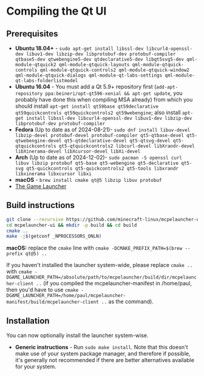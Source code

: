 # Compiling the Qt UI

## Prerequisites

- **Ubuntu 18.04+** -
  `sudo apt-get install libssl-dev libcurl4-openssl-dev libuv1-dev libzip-dev libprotobuf-dev protobuf-compiler qtbase5-dev qtwebengine5-dev qtdeclarative5-dev libqt5svg5-dev qml-module-qtquick2 qml-module-qtquick-layouts qml-module-qtquick-controls qml-module-qtquick-controls2 qml-module-qtquick-window2 qml-module-qtquick-dialogs qml-module-qt-labs-settings qml-module-qt-labs-folderlistmodel`
- **Ubuntu 16.04** - You must add a Qt 5.9+ repository first
  (`add-apt-repository ppa:beineri/opt-qt596-xenial && apt-get update`,
  you probably have done this when compiling MSA already) from which you
  should install
  `apt-get install qt59base qt59declarative qt59quickcontrols qt59quickcontrols2 qt59webengine`;
  also install
  `apt-get install libssl-dev libcurl4-openssl-dev libuv1-dev libzip-dev libprotobuf-dev protobuf-compiler`
- **Fedora** (Up to date as of 2024-08-21)-
  `sudo dnf install libuv-devel libzip-devel protobuf-devel protobuf-compiler qt5-qtbase-devel qt5-qtwebengine-devel qt5-qtdeclarative-devel qt5-qtsvg-devel qt5-qtquickcontrols qt5-qtquickcontrols2 libcurl-devel libXrandr-devel libXinerama-devel libXcursor-devel libXi-devel`
- **Arch** (Up to date as of 2024-12-02)-
  `sudo pacman -S openssl curl libuv libzip protobuf qt5-base qt5-webengine qt5-declarative qt5-svg qt5-quickcontrols qt5-quickcontrols2 qt5-tools libxrandr libxinerama libxcursor libxi`
- **macOS** - `brew install cmake qt@5 libzip libuv protobuf`
- [The Game Launcher](./launcher.md)

## Build instructions

``` bash
git clone --recursive https://github.com/minecraft-linux/mcpelauncher-ui-manifest.git mcpelauncher-ui
cd mcpelauncher-ui && mkdir -p build && cd build
cmake ..
make -j$(getconf _NPROCESSORS_ONLN)
```

**macOS:** replace the `cmake` line with
`cmake -DCMAKE_PREFIX_PATH=$(brew --prefix qt@5) ..`

If you haven't installed the launcher system-wide, please replace
`cmake ..` with
`cmake -DGAME_LAUNCHER_PATH=/absolute/path/to/mcpelauncher/build/dir/mcpelauncher-client ..`
(if you compiled the mcpelauncher-manifest in /home/paul, then you'd
have to use
`cmake -DGAME_LAUNCHER_PATH=/home/paul/mcpelauncher-manifest/build/mcpelauncher-client ..`
as the command).

## Installation

You can now optionally install the launcher system-wise.

- **Generic instructions** - Run `sudo make install`. Note that this
  doesn't make use of your system package manager, and therefore if
  possible, it's generally not recommended if there are better
  alternatives available for your system.
